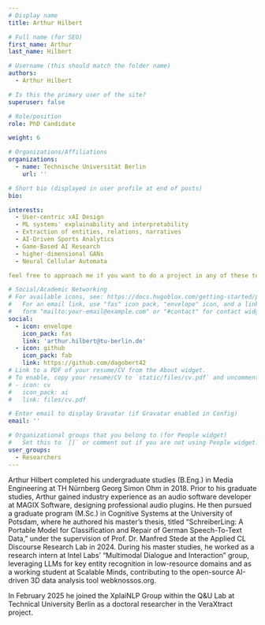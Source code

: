 ```yaml
---
# Display name
title: Arthur Hilbert

# Full name (for SEO)
first_name: Arthur 
last_name: Hilbert

# Username (this should match the folder name)
authors:
  - Arthur Hilbert

# Is this the primary user of the site?
superuser: false

# Role/position
role: PhD Candidate

weight: 6

# Organizations/Affiliations
organizations:
  - name: Technische Universität Berlin
    url: ''

# Short bio (displayed in user profile at end of posts)
bio: 

interests:
  - User-centric xAI Design
  - ML systems' explainability and interpretability
  - Extraction of entities, relations, narratives
  - AI-Driven Sports Analytics
  - Game-Based AI Research
  - higher-dimensional GANs
  - Neural Cellular Automata

feel free to approach me if you want to do a project in any of these topics :)

# Social/Academic Networking
# For available icons, see: https://docs.hugoblox.com/getting-started/page-builder/#icons
#   For an email link, use "fas" icon pack, "envelope" icon, and a link in the
#   form "mailto:your-email@example.com" or "#contact" for contact widget.
social:
  - icon: envelope
    icon_pack: fas
    link: 'arthur.hilbert@tu-berlin.de'
  - icon: github
    icon_pack: fab
    link: https://github.com/dagobert42
# Link to a PDF of your resume/CV from the About widget.
# To enable, copy your resume/CV to `static/files/cv.pdf` and uncomment the lines below.
# - icon: cv
#   icon_pack: ai
#   link: files/cv.pdf

# Enter email to display Gravatar (if Gravatar enabled in Config)
email: ''

# Organizational groups that you belong to (for People widget)
#   Set this to `[]` or comment out if you are not using People widget.
user_groups:
  - Researchers
---
```

Arthur Hilbert completed his undergraduate studies (B.Eng.) in Media Engineering at TH Nürnberg Georg Simon Ohm in 2018. Prior to his graduate studies, Arthur gained industry experience as an audio software developer at MAGIX Software, designing professional audio plugins. He then pursued a graduate program (M.Sc.) in Cognitive Systems at the University of Potsdam, where he authored his master’s thesis, titled “SchreiberLing: A Portable Model for Classification and Repair of German Speech-To-Text Data,” under the supervision of Prof. Dr. Manfred Stede at the Applied CL Discourse Research Lab in 2024. During his master studies, he worked as a research intern at Intel Labs’ “Multimodal Dialogue and Interaction” group, leveraging LLMs for key entity recognition in low-resource domains and as a working student at Scalable Minds, contributing to the open-source AI-driven 3D data analysis tool webknossos.org.

In February 2025 he joined the XplaiNLP Group within the Q&U Lab at Technical University Berlin as a doctoral researcher in the VeraXtract project.
